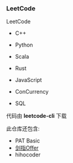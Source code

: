 ### LeetCode

LeetCode
- C++
- Python
- Scala
- Rust
- JavaScript

- ConCurrency
- SQL

代码由 __leetcode-cli__ 下载

此仓库还包含:
- PAT Basic
- [剑指Offer](./coding-interview)
- hihocoder
